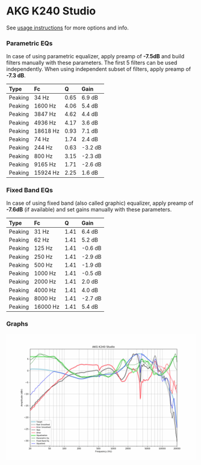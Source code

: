 # AKG K240 Studio
See [usage instructions](https://github.com/jaakkopasanen/AutoEq#usage) for more options and info.

### Parametric EQs
In case of using parametric equalizer, apply preamp of **-7.5dB** and build filters manually
with these parameters. The first 5 filters can be used independently.
When using independent subset of filters, apply preamp of **-7.3 dB**.

| Type    | Fc       |    Q | Gain    |
|:--------|:---------|:-----|:--------|
| Peaking | 34 Hz    | 0.65 | 6.9 dB  |
| Peaking | 1600 Hz  | 4.06 | 5.4 dB  |
| Peaking | 3847 Hz  | 4.62 | 4.4 dB  |
| Peaking | 4936 Hz  | 4.17 | 3.6 dB  |
| Peaking | 18618 Hz | 0.93 | 7.1 dB  |
| Peaking | 74 Hz    | 1.74 | 2.4 dB  |
| Peaking | 244 Hz   | 0.63 | -3.2 dB |
| Peaking | 800 Hz   | 3.15 | -2.3 dB |
| Peaking | 9165 Hz  | 1.71 | -2.6 dB |
| Peaking | 15924 Hz | 2.25 | 1.6 dB  |

### Fixed Band EQs
In case of using fixed band (also called graphic) equalizer, apply preamp of **-7.6dB**
(if available) and set gains manually with these parameters.

| Type    | Fc       |    Q | Gain    |
|:--------|:---------|:-----|:--------|
| Peaking | 31 Hz    | 1.41 | 6.4 dB  |
| Peaking | 62 Hz    | 1.41 | 5.2 dB  |
| Peaking | 125 Hz   | 1.41 | -0.6 dB |
| Peaking | 250 Hz   | 1.41 | -2.9 dB |
| Peaking | 500 Hz   | 1.41 | -1.9 dB |
| Peaking | 1000 Hz  | 1.41 | -0.5 dB |
| Peaking | 2000 Hz  | 1.41 | 2.0 dB  |
| Peaking | 4000 Hz  | 1.41 | 4.0 dB  |
| Peaking | 8000 Hz  | 1.41 | -2.7 dB |
| Peaking | 16000 Hz | 1.41 | 5.4 dB  |

### Graphs
![](./AKG%20K240%20Studio.png)